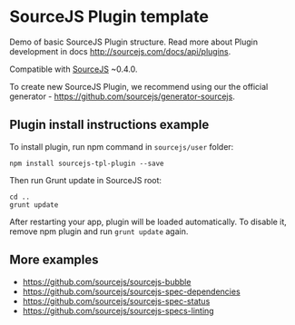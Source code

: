 # SourceJS Plugin template

Demo of basic SourceJS Plugin structure. Read more about Plugin development in docs http://sourcejs.com/docs/api/plugins.

Compatible with [SourceJS](http://sourcejs.com) ~0.4.0.

To create new SourceJS Plugin, we recommend using our the official generator - https://github.com/sourcejs/generator-sourcejs.

## Plugin install instructions example

To install plugin, run npm command in `sourcejs/user` folder:

```
npm install sourcejs-tpl-plugin --save
```

Then run Grunt update in SourceJS root:

```
cd ..
grunt update
```

After restarting your app, plugin will be loaded automatically. To disable it, remove npm plugin and run `grunt update` again.

## More examples

* https://github.com/sourcejs/sourcejs-bubble
* https://github.com/sourcejs/sourcejs-spec-dependencies
* https://github.com/sourcejs/sourcejs-spec-status
* https://github.com/sourcejs/sourcejs-specs-linting